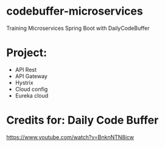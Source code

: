# codebuffer-microservices
Training Microservices Spring Boot with DailyCodeBuffer



# Project:
- API Rest
- API Gateway
- Hystrix
- Cloud config
- Eureka cloud



# Credits for:   Daily Code Buffer
https://www.youtube.com/watch?v=BnknNTN8icw